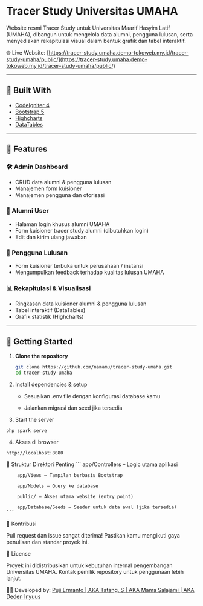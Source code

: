 # Tracer Study Universitas UMAHA

Website resmi Tracer Study untuk Universitas Maarif Hasyim Latif (UMAHA), dibangun untuk mengelola data alumni, pengguna lulusan, serta menyediakan rekapitulasi visual dalam bentuk grafik dan tabel interaktif.

🌐 Live Website: [https://tracer-study.umaha.demo-tokoweb.my.id/tracer-study-umaha/public/](https://tracer-study.umaha.demo-tokoweb.my.id/tracer-study-umaha/public/)

---

## 🔧 Built With

- [CodeIgniter 4](https://codeigniter.com/)
- [Bootstrap 5](https://getbootstrap.com/)
- [Highcharts](https://www.highcharts.com/)
- [DataTables](https://datatables.net/)

---

## 🎯 Features

### 🛠 Admin Dashboard
- CRUD data alumni & pengguna lulusan
- Manajemen form kuisioner
- Manajemen pengguna dan otorisasi

### 👥 Alumni User
- Halaman login khusus alumni UMAHA
- Form kuisioner tracer study alumni (dibutuhkan login)
- Edit dan kirim ulang jawaban

### 🏢 Pengguna Lulusan
- Form kuisioner terbuka untuk perusahaan / instansi
- Mengumpulkan feedback terhadap kualitas lulusan UMAHA

### 📊 Rekapitulasi & Visualisasi
- Ringkasan data kuisioner alumni & pengguna lulusan
- Tabel interaktif (DataTables)
- Grafik statistik (Highcharts)

---

## 🚀 Getting Started

1. **Clone the repository**  
   ```bash
   git clone https://github.com/namamu/tracer-study-umaha.git
   cd tracer-study-umaha
   ```  

2. Install dependencies & setup

    - Sesuaikan .env file dengan konfigurasi database kamu

    -   Jalankan migrasi dan seed jika tersedia  

3. Start the server  
```
php spark serve
```  

4. Akses di browser  
```
http://localhost:8080
```  

📁 Struktur Direktori Penting
    ```
        app/Controllers – Logic utama aplikasi

        app/Views – Tampilan berbasis Bootstrap

        app/Models – Query ke database

        public/ – Akses utama website (entry point)

        app/Database/Seeds – Seeder untuk data awal (jika tersedia)
    ```  

🙌 Kontribusi

Pull request dan issue sangat diterima! Pastikan kamu mengikuti gaya penulisan dan standar proyek ini.  

📄 License

Proyek ini didistribusikan untuk kebutuhan internal pengembangan Universitas UMAHA. Kontak pemilik repository untuk penggunaan lebih lanjut.

🧑‍💻 Developed by:  [Puji Ermanto | AKA Tatang. S | AKA Mama Salajami | AKA Deden Inyuus](https://pujiermanto-portfolio.vercel.app)